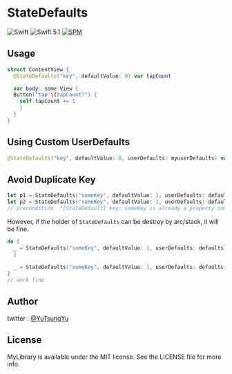 # StateDefaults
![Swift](https://github.com/ytyubox/StateDefaults/workflows/Swift/badge.svg)
![Swift 5.1](https://img.shields.io/badge/Swift-5.1-orange.svg) 
[![SPM](https://img.shields.io/badge/spm-compatible-brightgreen.svg?style=flat)](https://github.com/apple/swift-package-manager)

## Usage

```swift
struct ContentView {
  @StateDefaults("key", defaultValue: 0) var tapCount

  var body: some View {
  Button("tap \(tapCount)") {
    self.tapCount += 1
    }
  }
}
```


## Using Custom UserDefaults

```swift
@StateDefaults("key", defaultValue: 0, userDefaults: myuserDefaults) var tapCount
```
## Avoid Duplicate Key
```swift
let p1 = StateDefaults("someKey", defaultValue: 1, userDefaults: defaults)
let p2 = StateDefaults("someKey", defaultValue: 1, userDefaults: defaults)
// precondition  "[StateDefault] key: someKey is already a property somewhere in you code. Place make sure you have only one"
```

However, if the holder of `StateDefaults` can be destroy by arc/stack, it will be fine.
```swift
do {
  _ = StateDefaults("someKey", defaultValue: 1, userDefaults: defaults)
  }
	
  _ = StateDefaults("someKey", defaultValue: 1, userDefaults: defaults)
}
// work fine
```
## Author

twitter : [@YuTsungYu](https://twitter.com/YuTsungYu) 

## License

MyLibrary is available under the MIT license. See the LICENSE file for more info.


